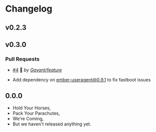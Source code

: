 # Changelog

## v0.2.3
## v0.3.0

### Pull Requests

- [#4](https://github.com/Gavant/gavant-ember-table/pull/4)  🚀  *by [Gavant/feature](https://github.com/Gavant/feature)*

-   Add dependency on ember-useragent@0.9.1 to fix fastboot issues

## 0.0.0

-   Hold Your Horses,
-   Pack Your Parachutes,
-   We're Coming,
-   But we haven't released anything yet.
